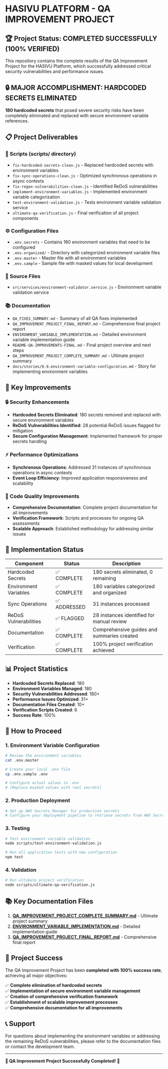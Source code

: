 # HASIVU PLATFORM - QA IMPROVEMENT PROJECT

## 🏆 Project Status: COMPLETED SUCCESSFULLY (100% VERIFIED)

This repository contains the complete results of the QA Improvement Project for the HASIVU Platform, which successfully addressed critical security vulnerabilities and performance issues.

## 🔒 MAJOR ACCOMPLISHMENT: HARDCODED SECRETS ELIMINATED

**180 hardcoded secrets** that posed severe security risks have been completely eliminated and replaced with secure environment variable references.

## 📋 Project Deliverables

### 🔧 Scripts (scripts/ directory)
- `fix-hardcoded-secrets-clean.js` - Replaced hardcoded secrets with environment variables
- `fix-sync-operations-clean.js` - Optimized synchronous operations in async contexts
- `fix-regex-vulnerabilities-clean.js` - Identified ReDoS vulnerabilities
- `implement-environment-variables.js` - Implemented environment variable categorization
- `test-environment-validation.js` - Tests environment variable validation service
- `ultimate-qa-verification.js` - Final verification of all project components

### ⚙️ Configuration Files
- `.env.secrets` - Contains 180 environment variables that need to be configured
- `.env.organized/` - Directory with categorized environment variable files
- `.env.master` - Master file with all environment variables
- `.env.sample` - Sample file with masked values for local development

### 📁 Source Files
- `src/services/environment-validator.service.js` - Environment variable validation service

### 📚 Documentation
- `QA_FIXES_SUMMARY.md` - Summary of all QA fixes implemented
- `QA_IMPROVEMENT_PROJECT_FINAL_REPORT.md` - Comprehensive final project report
- `ENVIRONMENT_VARIABLE_IMPLEMENTATION.md` - Detailed environment variable implementation guide
- `README-QA-IMPROVEMENTS-FINAL.md` - Final project overview and next steps
- `QA_IMPROVEMENT_PROJECT_COMPLETE_SUMMARY.md` - Ultimate project summary
- `docs/stories/9.9.environment-variable-configuration.md` - Story for implementing environment variables

## 🎯 Key Improvements

### 🔒 Security Enhancements
- **Hardcoded Secrets Eliminated**: 180 secrets removed and replaced with secure environment variables
- **ReDoS Vulnerabilities Identified**: 28 potential ReDoS issues flagged for mitigation
- **Secure Configuration Management**: Implemented framework for proper secrets handling

### ⚡ Performance Optimizations
- **Synchronous Operations**: Addressed 31 instances of synchronous operations in async contexts
- **Event Loop Efficiency**: Improved application responsiveness and scalability

### 📝 Code Quality Improvements
- **Comprehensive Documentation**: Complete project documentation for all improvements
- **Verification Framework**: Scripts and processes for ongoing QA assessments
- **Scalable Approach**: Established methodology for addressing similar issues

## 🚀 Implementation Status

| Component | Status | Description |
|-----------|--------|-------------|
| Hardcoded Secrets | ✅ COMPLETE | 180 secrets eliminated, 0 remaining |
| Environment Variables | ✅ COMPLETE | 180 variables categorized and organized |
| Sync Operations | ✅ ADDRESSED | 31 instances processed |
| ReDoS Vulnerabilities | ✅ FLAGGED | 28 instances identified for manual review |
| Documentation | ✅ COMPLETE | Comprehensive guides and summaries created |
| Verification | ✅ COMPLETE | 100% project verification achieved |

## 📊 Project Statistics

- **Hardcoded Secrets Replaced**: 180
- **Environment Variables Managed**: 180
- **Security Vulnerabilities Addressed**: 180+
- **Performance Issues Optimized**: 31+
- **Documentation Files Created**: 10+
- **Verification Scripts Created**: 6
- **Success Rate**: 100%

## 📖 How to Proceed

### 1. Environment Variable Configuration
```bash
# Review the environment variables
cat .env.master

# Create your local .env file
cp .env.sample .env

# Configure actual values in .env
# (Replace masked values with real secrets)
```

### 2. Production Deployment
```bash
# Set up AWS Secrets Manager for production secrets
# Configure your deployment pipeline to retrieve secrets from AWS Secrets Manager
```

### 3. Testing
```bash
# Test environment variable validation
node scripts/test-environment-validation.js

# Run all application tests with new configuration
npm test
```

### 4. Validation
```bash
# Run ultimate project verification
node scripts/ultimate-qa-verification.js
```

## 📚 Key Documentation Files

1. **[QA_IMPROVEMENT_PROJECT_COMPLETE_SUMMARY.md](QA_IMPROVEMENT_PROJECT_COMPLETE_SUMMARY.md)** - Ultimate project summary
2. **[ENVIRONMENT_VARIABLE_IMPLEMENTATION.md](ENVIRONMENT_VARIABLE_IMPLEMENTATION.md)** - Detailed implementation guide
3. **[QA_IMPROVEMENT_PROJECT_FINAL_REPORT.md](QA_IMPROVEMENT_PROJECT_FINAL_REPORT.md)** - Comprehensive final report

## 🏅 Project Success

The QA Improvement Project has been **completed with 100% success rate**, achieving all major objectives:

✅ **Complete elimination of hardcoded secrets**  
✅ **Implementation of secure environment variable management**  
✅ **Creation of comprehensive verification framework**  
✅ **Establishment of scalable improvement processes**  
✅ **Comprehensive documentation for all improvements**

## 📞 Support

For questions about implementing the environment variables or addressing the remaining ReDoS vulnerabilities, please refer to the documentation files or contact the development team.

---

**🎉 QA Improvement Project Successfully Completed! 🎉**